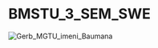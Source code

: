 # BMSTU_3_SEM_SWE
![Gerb_MGTU_imeni_Baumana](https://github.com/Skiper22/BMSTU_3_SEM_SWE/assets/91487682/ef2701cc-406a-443e-9f57-3bcf18ca17b2)
